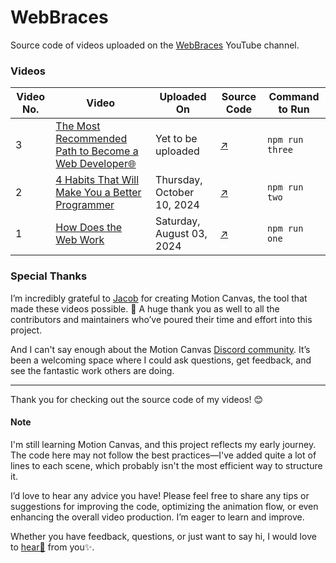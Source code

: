 # WebBraces

Source code of videos uploaded on the [WebBraces](https://www.youtube.com/@WebBraces) YouTube channel.

### Videos

| Video No. | Video                                                                                          | Uploaded On                | Source Code                                                     | Command to Run  |
| --------- | ---------------------------------------------------------------------------------------------- | -------------------------- | --------------------------------------------------------------- | --------------- |
| 3         | [The Most Recommended Path to Become a Web Developer🌐](https://www.youtube.com/@WebBraces)    | Yet to be uploaded         | [↗](videos/the-most-recommended-path-to-become-a-web-developer) | `npm run three` |
| 2         | [4 Habits That Will Make You a Better Programmer](https://www.youtube.com/watch?v=FWyiYzgPNi4) | Thursday, October 10, 2024 | [↗](videos/seven-habits-of-highly-successful-programmers)       | `npm run two`   |
| 1         | [How Does the Web Work](https://www.youtube.com/watch?v=Y2aPI_c88lg)                           | Saturday, August 03, 2024  | [↗](videos/how-does-the-web-work)                               | `npm run one`   |

### Special Thanks

I’m incredibly grateful to [Jacob](https://github.com/aarthificial) for creating Motion Canvas, the tool that made these videos possible. 🙌 A huge thank you as well to all the contributors and maintainers who’ve poured their time and effort into this project.

And I can't say enough about the Motion Canvas [Discord community](https://chat.motioncanvas.io/). It’s been a welcoming space where I could ask questions, get feedback, and see the fantastic work others are doing.

---

Thank you for checking out the source code of my videos! 😊

#### Note

I'm still learning Motion Canvas, and this project reflects my early journey. The code here may not follow the best practices—I've added quite a lot of lines to each scene, which probably isn't the most efficient way to structure it.

I’d love to hear any advice you have! Please feel free to share any tips or suggestions for improving the code, optimizing the animation flow, or even enhancing the overall video production. I’m eager to learn and improve.

Whether you have feedback, questions, or just want to say hi, I would love to [hear📧](mailto:priyanshu@priyanshusharma.dev) from you✨.
